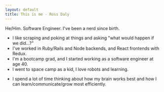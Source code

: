 ```yaml
---
layout: default
title: This is me - Ross Daly
---
```


He/Him. Software Engineer. I've been a nerd since birth.
- I like scraping and poking at things and asking "what would happen if we did...?"
- I've worked in Ruby/Rails and Node backends, and React frontends with Redux.
- I'm a bootcamp grad, and I started working as a software engineer at age 40.
- I went to space camp as a kid, I love robots and learning. 
+ I spend a lot of time thinking about how my brain works best and how I can learn/communicate/grow most efficiently.